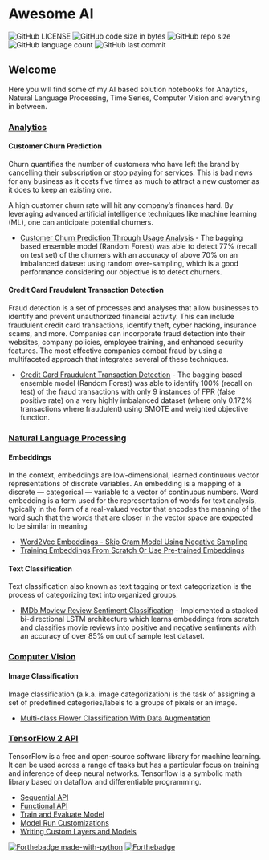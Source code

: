 # Awesome AI

![GitHub LICENSE](https://img.shields.io/github/license/nityansuman/awesome-ai)
![GitHub code size in bytes](https://img.shields.io/github/languages/code-size/nityansuman/awesome-ai)
![GitHub repo size](https://img.shields.io/github/repo-size/nityansuman/awesome-ai)
![GitHub language count](https://img.shields.io/github/languages/count/nityansuman/awesome-ai)
![GitHub last commit](https://img.shields.io/github/last-commit/nityansuman/awesome-ai)

## Welcome

Here you will find some of my AI based solution notebooks for Anaytics, Natural Language Processing, Time Series, Computer Vision and everything in between.

### [Analytics](analytics/)

#### Customer Churn Prediction

Churn quantifies the number of customers who have left the brand by cancelling their subscription or stop paying for services. This is bad news for any business as it costs five times as much to attract a new customer as it does to keep an existing one.

A high customer churn rate will hit any company’s finances hard. By leveraging advanced artificial intelligence techniques like machine learning (ML), one can anticipate potential churners.

- [Customer Churn Prediction Through Usage Analysis](churn-prediction-through-usage-analysis.ipynb) - The bagging based ensemble model (Random Forest) was able to detect 77% (recall on test set) of the churners with an accuracy of above 70% on an imbalanced dataset using random over-sampling, which is a good performance considering our objective is to detect churners.

#### Credit Card Fraudulent Transaction Detection

Fraud detection is a set of processes and analyses that allow businesses to identify and prevent unauthorized financial activity. This can include fraudulent credit card transactions, identify theft, cyber hacking, insurance scams, and more. Companies can incorporate fraud detection into their websites, company policies, employee training, and enhanced security features. The most effective companies combat fraud by using a multifaceted approach that integrates several of these techniques.

- [Credit Card Fraudulent Transaction Detection](credit-fraud-detection.ipynb) - The bagging based ensemble model (Random Forest) was able to identify 100% (recall on test) of the fraud transactions with only 9 instances of FPR (false positive rate) on a very highly imbalanced dataset (where only 0.172% transactions where fraudulent) using SMOTE and weighted objective function.

### [Natural Language Processing](natural-language/)

#### Embeddings

In the context, embeddings are low-dimensional, learned continuous vector representations of discrete variables.
An embedding is a mapping of a discrete — categorical — variable to a vector of continuous numbers.
Word embedding is a term used for the representation of words for text analysis, typically in the form of a real-valued vector that encodes the meaning of the word such that the words that are closer in the vector space are expected to be similar in meaning

- [Word2Vec Embeddings - Skip Gram Model Using Negative Sampling](natural-language/)
- [Training Embeddings From Scratch Or Use Pre-trained Embeddings](natural-language/)

#### Text Classification

Text classification also known as text tagging or text categorization is the process of categorizing text into organized groups.

- [IMDb Moview Review Sentiment Classification](imdb-movie-review-classification.ipynb) - Implemented a stacked bi-directional LSTM architecture which learns embeddings from scratch and classifies movie reviews into positive and negative sentiments with an accuracy of over 85% on out of sample test dataset.

### [Computer Vision](computer-vision/)

#### Image Classification

Image classification (a.k.a. image categorization) is the task of assigning a set of predefined categories/labels to a groups of pixels or an image.

- [Multi-class Flower Classification With Data Augmentation](multi-class-image-classification-with-data-augmentation.ipynb)

### [TensorFlow 2 API](tensorflow2-api/)

TensorFlow is a free and open-source software library for machine learning. It can be used across a range of tasks but has a particular focus on training and inference of deep neural networks. Tensorflow is a symbolic math library based on dataflow and differentiable programming.

- [Sequential API](tensorflow2-api/sequential-model-api.ipynb)
- [Functional API](tensorflow2-api/functional-model-api.ipynb)
- [Train and Evaluate Model](tensorflow2-api/train-and-evaluate-model.ipynb)
- [Model Run Customizations](tensorflow2-api/model-run-customizations.ipynb)
- [Writing Custom Layers and Models](tensorflow2-api/writing-new-layers-and-models-via-subclassing.ipynb)

[![Forthebadge made-with-python](http://ForTheBadge.com/images/badges/made-with-python.svg)](https://www.python.org/)
[![Forthebadge](https://forthebadge.com/images/badges/built-with-love.svg)](https://forthebadge.com)
